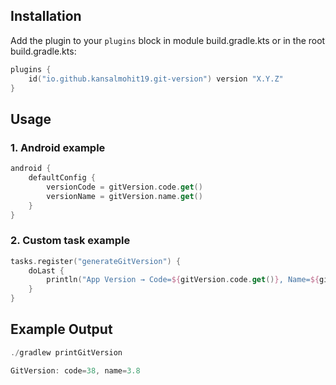 ## Installation

Add the plugin to your `plugins` block in module build.gradle.kts or in the root build.gradle.kts:

```kotlin
plugins {
    id("io.github.kansalmohit19.git-version") version "X.Y.Z"
}
```

## Usage

### 1. Android example

```kotlin
android {
    defaultConfig {
        versionCode = gitVersion.code.get()
        versionName = gitVersion.name.get()
    }
}
```

### 2. Custom task example

```kotlin
tasks.register("generateGitVersion") {
    doLast {
        println("App Version → Code=${gitVersion.code.get()}, Name=${gitVersion.name.get()}")
    }
}
```

## Example Output

```kotlin
./gradlew printGitVersion

GitVersion: code=38, name=3.8
```

